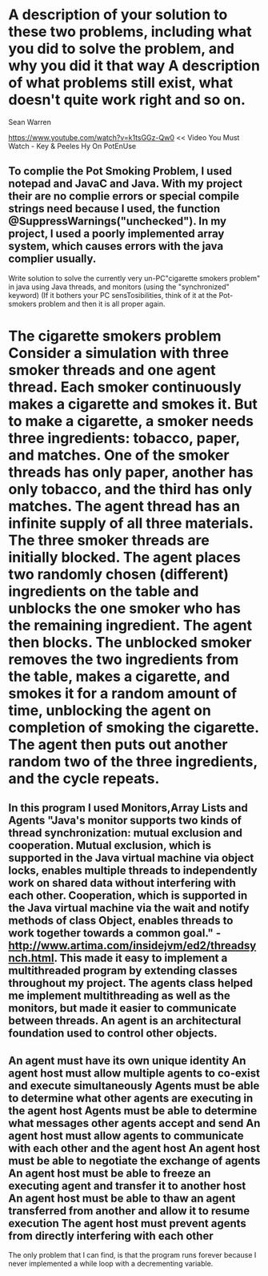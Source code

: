 A description of your solution to these two problems, including what you did to solve the problem, and why you did it that way
A description of what problems still exist, what doesn't quite work right and so on.
===================================================================================
Sean Warren

https://www.youtube.com/watch?v=k1tsGGz-Qw0 << Video You Must Watch - Key & Peeles Hy On PotEnUse

To complie the Pot Smoking Problem, I used notepad and JavaC and Java. With my project their are no complie errors or special compile strings need because I used, the function @SuppressWarnings("unchecked"). In my project, I used a poorly implemented array system, which causes errors with the java complier usually.
----------------------------------------------------------------------------------------------
Write solution to solve the currently very un-PC"cigarette smokers problem" in java using Java threads, and monitors (using the "synchronized" keyword) (If it bothers your PC sensTosibilities, think of it at the Pot-smokers problem and then it is all proper again.

The cigarette smokers problem
Consider a simulation with three smoker threads and one agent thread. Each smoker continuously makes a cigarette and smokes it. But to make a cigarette, a smoker needs three ingredients: tobacco, paper, and matches. One of the smoker threads has only paper, another has only tobacco, and the third has only matches. The agent thread has an infinite supply of all three materials. The three smoker threads are initially blocked. The agent places two randomly chosen (different) ingredients on the table and unblocks the one smoker who has the remaining ingredient. The agent then blocks. The unblocked smoker removes the two ingredients from the table, makes a cigarette, and smokes it for a random amount of time, unblocking the agent on completion of smoking the cigarette. The agent then puts out another random two of the three ingredients, and the cycle repeats.
==================================================================================================

In this program I used Monitors,Array Lists and Agents "Java's monitor supports two kinds of thread synchronization: mutual exclusion and cooperation. Mutual exclusion, which is supported in the Java virtual machine via object locks, enables multiple threads to independently work on shared data without interfering with each other. Cooperation, which is supported in the Java virtual machine via the wait and notify methods of class Object, enables threads to work together towards a common goal." - http://www.artima.com/insidejvm/ed2/threadsynch.html. This made it easy to implement a multithreaded program by extending classes throughout my project. The agents class helped me implement multithreading as well as the monitors, but made it easier to communicate between threads. An agent is an architectural foundation used to control other objects.
---------------------------------------------------
An agent must have its own unique identity
An agent host must allow multiple agents to co-exist and execute simultaneously
Agents must be able to determine what other agents are executing in the agent host
Agents must be able to determine what messages other agents accept and send
An agent host must allow agents to communicate with each other and the agent host
An agent host must be able to negotiate the exchange of agents
An agent host must be able to freeze an executing agent and transfer it to another host
An agent host must be able to thaw an agent transferred from another and allow it to resume execution
The agent host must prevent agents from directly interfering with each other
---------------------------------------------------

The only problem that I can find, is that the program runs forever because I never implemented a while loop with a decrementing variable.